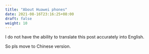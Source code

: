 ```yaml
---
title: "About Huawei phones"
date: 2021-08-16T23:16:25+08:00
draft: false
weight: 10
---
```


I do not have the ability to translate this post accurately into English.

So pls move to Chinese version.

